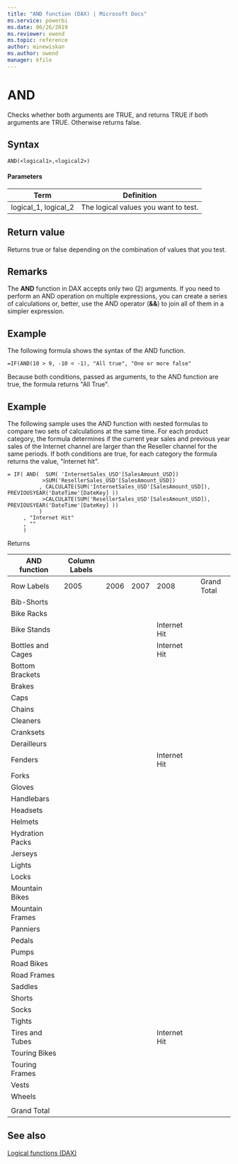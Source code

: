 ```yaml
---
title: "AND function (DAX) | Microsoft Docs"
ms.service: powerbi
ms.date: 06/26/2019
ms.reviewer: owend
ms.topic: reference
author: minewiskan
ms.author: owend
manager: kfile
---
```

# AND
Checks whether both arguments are TRUE, and returns TRUE if both arguments are TRUE. Otherwise returns false.  
  
## Syntax  
  
```dax
AND(<logical1>,<logical2>)  
```
  
#### Parameters  
  
|Term|Definition|  
|--------|--------------|  
|logical_1, logical_2|The logical values you want to test.|  
  
## Return value  
Returns true or false depending on the combination of values that you test.  
  
## Remarks  
The **AND** function in DAX accepts only two (2) arguments. If you need to perform an AND operation on multiple expressions, you can create a series of calculations or, better, use the AND operator (**&amp;&amp;**) to join all of them in a simpler expression.  
  
## Example  
The following formula shows the syntax of the AND function.  
  
```dax
=IF(AND(10 > 9, -10 < -1), "All true", "One or more false"  
```

Because both conditions, passed as arguments, to the AND function are true, the formula returns "All True".  
  
## Example  
The following sample uses the AND function with nested formulas to compare two sets of calculations at the same time. For each product category, the formula determines if the current year sales and previous year sales of the Internet channel are larger than the Reseller channel for the same periods. If both conditions are true, for each category the formula returns the value, "Internet hit".  

```dax
= IF( AND(  SUM( 'InternetSales_USD'[SalesAmount_USD])  
           >SUM('ResellerSales_USD'[SalesAmount_USD])  
          , CALCULATE(SUM('InternetSales_USD'[SalesAmount_USD]), PREVIOUSYEAR('DateTime'[DateKey] ))   
           >CALCULATE(SUM('ResellerSales_USD'[SalesAmount_USD]), PREVIOUSYEAR('DateTime'[DateKey] ))  
          )  
     , "Internet Hit"  
     , ""  
     )  
```

Returns
  
|AND function|Column Labels||||||  
|----------------|-----------------|----|----|----|----|----|  
|Row Labels|2005|2006|2007|2008||Grand Total|  
|Bib-Shorts|||||||  
|Bike Racks|||||||  
|Bike Stands||||Internet Hit|||  
|Bottles and Cages||||Internet Hit|||  
|Bottom Brackets|||||||  
|Brakes|||||||  
|Caps|||||||  
|Chains|||||||  
|Cleaners|||||||  
|Cranksets|||||||  
|Derailleurs|||||||  
|Fenders||||Internet Hit|||  
|Forks|||||||  
|Gloves|||||||  
|Handlebars|||||||  
|Headsets|||||||  
|Helmets|||||||  
|Hydration Packs|||||||  
|Jerseys|||||||  
|Lights|||||||  
|Locks|||||||  
|Mountain Bikes|||||||  
|Mountain Frames|||||||  
|Panniers|||||||  
|Pedals|||||||  
|Pumps|||||||  
|Road Bikes|||||||  
|Road Frames|||||||  
|Saddles|||||||  
|Shorts|||||||  
|Socks|||||||  
|Tights|||||||  
|Tires and Tubes||||Internet Hit|||  
|Touring Bikes|||||||  
|Touring Frames|||||||  
|Vests|||||||  
|Wheels|||||||  
||||||||  
|Grand Total|||||||  
  

  
## See also  
[Logical functions &#40;DAX&#41;](logical-functions-dax.md)  
  
